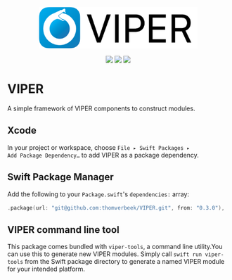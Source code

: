 <p align="center"><img src="ouroboros@3x.png" width="360" height="94"></p>

<p align="center">
<a href="https://github.com/apple/swift"><img src="https://img.shields.io/badge/swift-5.1-f16d39"></a>
<img src="https://img.shields.io/badge/platform-ios%20%7C%20macos%20%7C%20tvos%20-lightgrey">
<a href="https://github.com/thomverbeek/VIPER/releases"><img src="https://img.shields.io/github/v/tag/thomverbeek/VIPER?label=release"></a>
</p>

# VIPER

A simple framework of VIPER components to construct modules.

## Xcode

In your project or workspace, choose <code>File ▸ Swift Packages ▸ Add Package Dependency…</code> to add VIPER as a package dependency.  

## Swift Package Manager

Add the following to your `Package.swift`'s `dependencies:` array:

```swift
.package(url: "git@github.com:thomverbeek/VIPER.git", from: "0.3.0"),
```

## VIPER command line tool

This package comes bundled with `viper-tools`, a command line utility.You can use this to
generate new VIPER modules. Simply call `swift run viper-tools` from the Swift package
directory to generate a named VIPER module for your intended platform.
